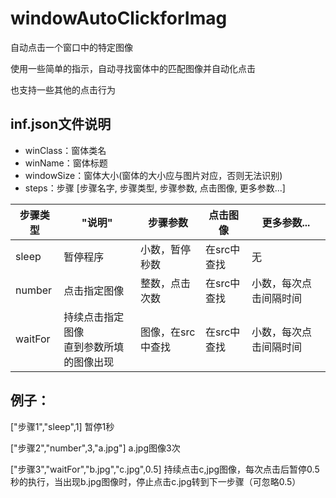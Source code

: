 # windowAutoClickforImag

自动点击一个窗口中的特定图像

使用一些简单的指示，自动寻找窗体中的匹配图像并自动化点击

也支持一些其他的点击行为

## inf.json文件说明

* winClass：窗体类名
* winName：窗体标题
* windowSize：窗体大小(窗体的大小应与图片对应，否则无法识别)
* steps：步骤 [步骤名字, 步骤类型, 步骤参数, 点击图像, 更多参数...]

| 步骤类型 | "说明"                                       | 步骤参数          | 点击图像    | 更多参数...            |
| -------- | -------------------------------------------- | ----------------- | ----------- | ---------------------- |
| sleep    | 暂停程序                                     | 小数，暂停秒数    | 在src中查找 | 无                     |
| number   | 点击指定图像                                 | 整数，点击次数    | 在src中查找 | 小数，每次点击间隔时间 |
| waitFor  | 持续点击指定图像<br />直到参数所填的图像出现 | 图像，在src中查找 | 在src中查找 | 小数，每次点击间隔时间 |

## 例子：

["步骤1","sleep",1] 暂停1秒

["步骤2","number",3,"a.jpg"] a.jpg图像3次

["步骤3","waitFor","b.jpg","c.jpg",0.5] 持续点击c,jpg图像，每次点击后暂停0.5秒的执行，当出现b.jpg图像时，停止点击c.jpg转到下一步骤（可忽略0.5）
